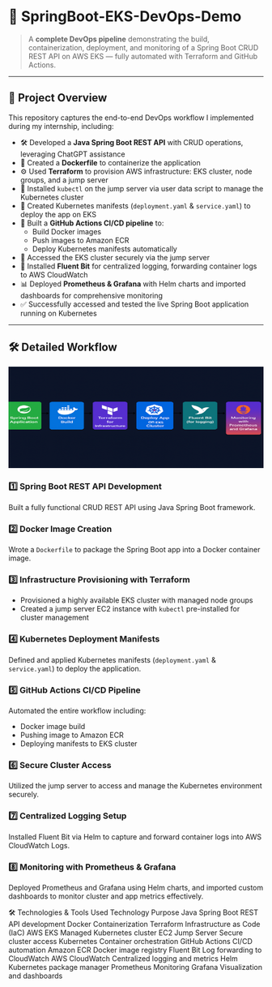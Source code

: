 # 🚀 SpringBoot-EKS-DevOps-Demo

> A **complete DevOps pipeline** demonstrating the build, containerization, deployment, and monitoring of a Spring Boot CRUD REST API on AWS EKS — fully automated with Terraform and GitHub Actions.

---

## 🌟 **Project Overview**

This repository captures the end-to-end DevOps workflow I implemented during my internship, including:

- 🛠️ Developed a **Java Spring Boot REST API** with CRUD operations, leveraging ChatGPT assistance  
- 🐳 Created a **Dockerfile** to containerize the application  
- ⚙️ Used **Terraform** to provision AWS infrastructure: EKS cluster, node groups, and a jump server  
- 🔧 Installed `kubectl` on the jump server via user data script to manage the Kubernetes cluster  
- 📄 Created Kubernetes manifests (`deployment.yaml` & `service.yaml`) to deploy the app on EKS  
- 🔄 Built a **GitHub Actions CI/CD pipeline** to:  
  - Build Docker images  
  - Push images to Amazon ECR  
  - Deploy Kubernetes manifests automatically  
- 🔐 Accessed the EKS cluster securely via the jump server  
- 📡 Installed **Fluent Bit** for centralized logging, forwarding container logs to AWS CloudWatch  
- 📊 Deployed **Prometheus & Grafana** with Helm charts and imported dashboards for comprehensive monitoring  
- ✅ Successfully accessed and tested the live Spring Boot application running on Kubernetes  

---
## 🛠️ **Detailed Workflow**

<img src="flow.png" alt="Workflow Diagram" width="720" height="200" />


### 1️⃣ Spring Boot REST API Development  
Built a fully functional CRUD REST API using Java Spring Boot framework.

### 2️⃣ Docker Image Creation  
Wrote a `Dockerfile` to package the Spring Boot app into a Docker container image.

### 3️⃣ Infrastructure Provisioning with Terraform  
- Provisioned a highly available EKS cluster with managed node groups  
- Created a jump server EC2 instance with `kubectl` pre-installed for cluster management  

### 4️⃣ Kubernetes Deployment Manifests  
Defined and applied Kubernetes manifests (`deployment.yaml` & `service.yaml`) to deploy the application.

### 5️⃣ GitHub Actions CI/CD Pipeline  
Automated the entire workflow including:  
- Docker image build  
- Pushing image to Amazon ECR  
- Deploying manifests to EKS cluster

### 6️⃣ Secure Cluster Access  
Utilized the jump server to access and manage the Kubernetes environment securely.

### 7️⃣ Centralized Logging Setup  
Installed Fluent Bit via Helm to capture and forward container logs into AWS CloudWatch Logs.

### 8️⃣ Monitoring with Prometheus & Grafana  
Deployed Prometheus and Grafana using Helm charts, and imported custom dashboards to monitor cluster and app metrics effectively.

🛠️ Technologies & Tools Used
Technology	Purpose
Java Spring Boot	REST API development
Docker	Containerization
Terraform	Infrastructure as Code (IaC)
AWS EKS	Managed Kubernetes cluster
EC2 Jump Server	Secure cluster access
Kubernetes	Container orchestration
GitHub Actions	CI/CD automation
Amazon ECR	Docker image registry
Fluent Bit	Log forwarding to CloudWatch
AWS CloudWatch	Centralized logging and metrics
Helm	Kubernetes package manager
Prometheus	Monitoring
Grafana	Visualization and dashboards
